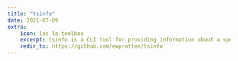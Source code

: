 ```yaml
---
title: "tsinfo"
date: 2021-07-09
extra:
    icon: las la-toolbox
    excerpt: tsinfo is a CLI tool for providing information about a specific UNIX timestamp.
    redir_to: https://github.com/ewpratten/tsinfo
---
```

